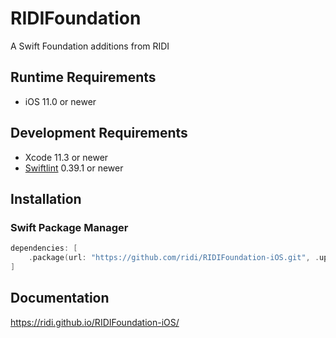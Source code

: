 # RIDIFoundation

A Swift Foundation additions from RIDI

## Runtime Requirements

- iOS 11.0 or newer

## Development Requirements

- Xcode 11.3 or newer
- [Swiftlint](https://github.com/realm/SwiftLint) 0.39.1 or newer

## Installation

### Swift Package Manager

```swift
dependencies: [
    .package(url: "https://github.com/ridi/RIDIFoundation-iOS.git", .upToNextMinor(from: "0.5.2"))
]
```

## Documentation

https://ridi.github.io/RIDIFoundation-iOS/

